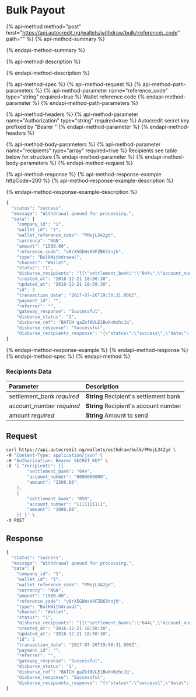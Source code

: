 # Bulk Payout

{% api-method method="post" host="https://api.autocredit.ng/wallets/withdraw/bulk/:reference\_code" path="" %}
{% api-method-summary %}

{% endapi-method-summary %}

{% api-method-description %}

{% endapi-method-description %}

{% api-method-spec %}
{% api-method-request %}
{% api-method-path-parameters %}
{% api-method-parameter name="reference\_code" type="string" required=true %}
Wallet reference code
{% endapi-method-parameter %}
{% endapi-method-path-parameters %}

{% api-method-headers %}
{% api-method-parameter name="Authorization" type="string" required=true %}
Autocredit secret key prefixed by "Bearer "
{% endapi-method-parameter %}
{% endapi-method-headers %}

{% api-method-body-parameters %}
{% api-method-parameter name="recipients" type="array" required=true %}
Recipients see table below for structure
{% endapi-method-parameter %}
{% endapi-method-body-parameters %}
{% endapi-method-request %}

{% api-method-response %}
{% api-method-response-example httpCode=200 %}
{% api-method-response-example-description %}

{% endapi-method-response-example-description %}

```javascript
{
  "status": "success",
  "message": "Withdrawal queued for processing.",
  "data": { 
    "company_id": "1",
    "wallet_id": "1",
    "wallet_reference_code": "PMojL342gd",
    "currency": "NGN",
    "amount": "1500.00",
    "reference_code": "v0rX5GbWsH4FZB63tnjh",
    "type": "BulkWithdrawal",
    "channel": "Wallet",
    "status": "1",
    "disburse_recipients": "[{\"settlement_bank\":\"044\",\"account_number\":\"0000000000\",\"amount\":\"1500.00\"},{\"settlement_bank\":\"048\",\"account_number\":\"1111111111\",\"amount\":\"1000.00\"}]",
    "created_at": "2016-12-21 18:50:30",
    "updated_at": "2016-12-21 18:50:30",
    "id": 2
    "transaction_date": "2017-07-26T19:50:31.000Z",
    "payment_id": "",
    "referrer": "",
    "gateway_response": "Successful",
    "disburse_status": "1",
    "disburse_ref": "BATCH gaZbf8ULE1BwXnWzhcJq",
    "disburse_response": "Successful",
    "disburse_recipients_response": "{\"status\":\"success\",\"data\":{\"batchId\":1447,\"message\":\"Disbursement queued for processing.\"}}"
}
```
{% endapi-method-response-example %}
{% endapi-method-response %}
{% endapi-method-spec %}
{% endapi-method %}

### Recipients Data

| Parameter | **Description** |
| :--- | :--- |
| settlement\_bank _required_ | **String** Recipient's settlement bank |
| account\_number _required_ | **String** Recipient's account number |
| amount _required_ | **String** Amount to send |

## Request

```bash
curl https://api.autocredit.ng/wallets/withdraw/bulk/PMojL342gd \
-H "Content-Type: application/json" \
-H "Authorization: Bearer SECRET_KEY" \
-d '{ "recipients": [{
        "settlement_bank": "044",
        "account_number": "0000000000",
        "amount": "1500.00",
    },
    {
        "settlement_bank": "058",
        "account_number": "1111111111",
        "amount": "1000.00",
    }] }' \
-X POST
```

## Response

```javascript
{
  "status": "success",
  "message": "Withdrawal queued for processing.",
  "data": { 
    "company_id": "1",
    "wallet_id": "1",
    "wallet_reference_code": "PMojL342gd",
    "currency": "NGN",
    "amount": "1500.00",
    "reference_code": "v0rX5GbWsH4FZB63tnjh",
    "type": "BulkWithdrawal",
    "channel": "Wallet",
    "status": "1",
    "disburse_recipients": "[{\"settlement_bank\":\"044\",\"account_number\":\"0000000000\",\"amount\":\"1500.00\"},{\"settlement_bank\":\"048\",\"account_number\":\"1111111111\",\"amount\":\"1000.00\"}]",
    "created_at": "2016-12-21 18:50:30",
    "updated_at": "2016-12-21 18:50:30",
    "id": 2
    "transaction_date": "2017-07-26T19:50:31.000Z",
    "payment_id": "",
    "referrer": "",
    "gateway_response": "Successful",
    "disburse_status": "1",
    "disburse_ref": "BATCH gaZbf8ULE1BwXnWzhcJq",
    "disburse_response": "Successful",
    "disburse_recipients_response": "{\"status\":\"success\",\"data\":{\"batchId\":1447,\"message\":\"Disbursement queued for processing.\"}}"
}
```

